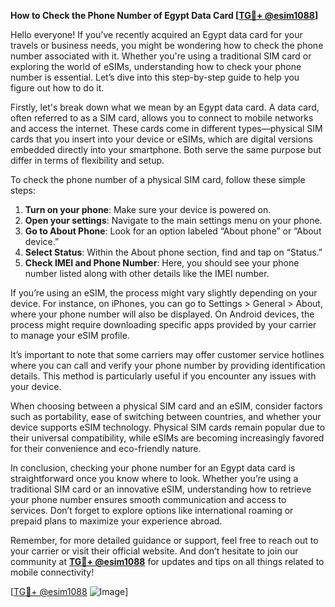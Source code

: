 **How to Check the Phone Number of Egypt Data Card [[TG💪+ @esim1088](https://t.me/s/esim1088)]**

Hello everyone! If you’ve recently acquired an Egypt data card for your travels or business needs, you might be wondering how to check the phone number associated with it. Whether you're using a traditional SIM card or exploring the world of eSIMs, understanding how to check your phone number is essential. Let’s dive into this step-by-step guide to help you figure out how to do it.

Firstly, let's break down what we mean by an Egypt data card. A data card, often referred to as a SIM card, allows you to connect to mobile networks and access the internet. These cards come in different types—physical SIM cards that you insert into your device or eSIMs, which are digital versions embedded directly into your smartphone. Both serve the same purpose but differ in terms of flexibility and setup.

To check the phone number of a physical SIM card, follow these simple steps:

1. **Turn on your phone**: Make sure your device is powered on.
2. **Open your settings**: Navigate to the main settings menu on your phone.
3. **Go to About Phone**: Look for an option labeled “About phone” or “About device.”
4. **Select Status**: Within the About phone section, find and tap on “Status.”
5. **Check IMEI and Phone Number**: Here, you should see your phone number listed along with other details like the IMEI number.

If you’re using an eSIM, the process might vary slightly depending on your device. For instance, on iPhones, you can go to Settings > General > About, where your phone number will also be displayed. On Android devices, the process might require downloading specific apps provided by your carrier to manage your eSIM profile.

It’s important to note that some carriers may offer customer service hotlines where you can call and verify your phone number by providing identification details. This method is particularly useful if you encounter any issues with your device.

When choosing between a physical SIM card and an eSIM, consider factors such as portability, ease of switching between countries, and whether your device supports eSIM technology. Physical SIM cards remain popular due to their universal compatibility, while eSIMs are becoming increasingly favored for their convenience and eco-friendly nature.

In conclusion, checking your phone number for an Egypt data card is straightforward once you know where to look. Whether you’re using a traditional SIM card or an innovative eSIM, understanding how to retrieve your phone number ensures smooth communication and access to services. Don’t forget to explore options like international roaming or prepaid plans to maximize your experience abroad.

Remember, for more detailed guidance or support, feel free to reach out to your carrier or visit their official website. And don’t hesitate to join our community at **[TG💪+ @esim1088](https://t.me/s/esim1088)** for updates and tips on all things related to mobile connectivity!

[[TG💪+ @esim1088](https://t.me/s/esim1088) ![Image](https://i.postimg.cc/Y0z9fWf4/image.png)]